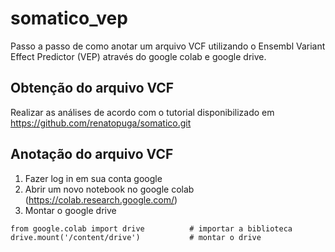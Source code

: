 # somatico_vep
Passo a passo de como anotar um arquivo VCF utilizando o Ensembl Variant Effect Predictor (VEP) através do google colab e google drive.

## Obtenção do arquivo VCF
Realizar as análises de acordo com o tutorial disponibilizado em https://github.com/renatopuga/somatico.git

## Anotação do arquivo VCF
1. Fazer log in em sua conta google
2. Abrir um novo notebook no google colab (https://colab.research.google.com/)
3. Montar o google drive
  ```
  from google.colab import drive          # importar a biblioteca
  drive.mount('/content/drive')           # montar o drive
  ```
